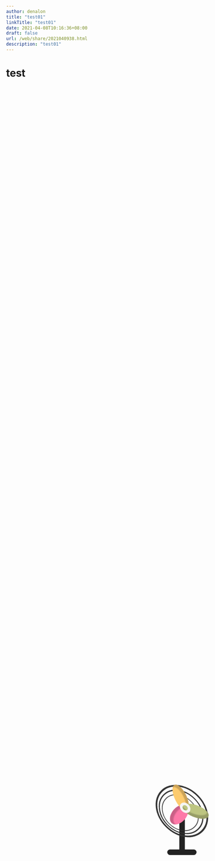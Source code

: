 ```yaml
---
author: denalon
title: "test01"
linkTitle: "test01"
date: 2021-04-08T10:16:36+08:00
draft: false
url: /web/share/2021040938.html
description: "test01"
---
```



# test

<style>
    .channel {
    position: absolute;
    width: 80%;
    text-align: center;
    top: 50%;
    left: 50%;
    transform: translate(-50%, -200px);
    font-size: 30px;
    font-weight: bold;
    color: rgb(26, 26, 26);
}

.container {
    position: relative;
    width: 100vw;
    height: 100vh;
    display: flex;
    justify-content: center;
    align-items: center;
    /* background-color: khaki; */
}


/* 椋庢墖 */

.fan {
    position: absolute;
    width: 160px;
    height: 200px;
    display: flex;
    justify-content: center;
    align-items: center;
    /* background-color: khaki; */
}


/* 澶撮儴 */

.head {
    position: absolute;
    box-sizing: border-box;
    width: 160px;
    height: 160px;
    /* background-color: lightcoral; */
    top: 0;
    z-index: 1;
    border-radius: 50%;
    border: 5px solid #313131;
    display: flex;
    justify-content: center;
    align-items: center;
    transform-style: preserve-3d;
    animation: animate_head 5s linear infinite;
}

@keyframes animate_head {
    0% {
        transform: rotate3d(1, 1, 0, 40deg);
    }
    25% {
        transform: rotate3d(1, 0, 0, 15deg);
    }
    50% {
        transform: rotate3d(1, -1, 0, 40deg);
    }
    75% {
        transform: rotate3d(1, 0, 0, 15deg);
    }
    100% {
        transform: rotate3d(1, 1, 0, 40deg);
    }
}

.head::before {
    position: absolute;
    box-sizing: border-box;
    content: '';
    width: 160px;
    height: 160px;
    border-radius: 50%;
    border: 4px solid #313131;
    transform: scale(.85) translateZ(-5px);
}

.head::after {
    position: absolute;
    box-sizing: border-box;
    content: '';
    width: 160px;
    height: 160px;
    border-radius: 50%;
    border: 3px solid #313131;
    transform: scale(.7) translateZ(-10px);
}


/* 鎵囧彾缁勫悎 */

.blades {
    position: absolute;
    width: 160px;
    height: 160px;
    /* background-color: #7591AD; */
    display: flex;
    justify-content: center;
    align-items: center;
    animation: animate_blades 1s linear infinite;
}

@keyframes animate_blades {
    0% {
        transform: translateZ(20px) rotate(0deg);
    }
    100% {
        transform: translateZ(20px) rotate(360deg);
    }
}


/* 鎵囧彾 */

.blade {
    position: absolute;
    width: 50%;
    height: 25%;
    background-color: var(--color);
    border-radius: 50%;
    transform: rotate(calc(var(--i) * 120deg)) translateX(40%);
    box-shadow: inset -4px -8px 3px 2px rgba(0, 0, 0, 0.2);
}


/* 鎵囧彾涓績logo鍖哄煙 */

.logo {
    position: absolute;
    width: 10%;
    height: 10%;
    background-color: var(--color4);
    border: 8px solid #f5f5f5;
    border-radius: 50%;
}


/* 鏀灦 */

.body {
    position: absolute;
    width: 15px;
    height: 110px;
    bottom: 15px;
    background-color: #222;
    z-index: 0;
}


/* 搴曞骇 */

.base {
    position: absolute;
    width: 80px;
    height: 15px;
    bottom: 0px;
    border-radius: 15px;
    background-color: #222;
    z-index: 0;
}
</style>

<div class="container">
        <!-- 风扇 -->
        <div class="fan">
            <!-- 头部 -->
            <div class="head">
                <!-- 扇叶组合 -->
                <section class="blades">
                    <!-- 扇叶 -->
                    <div class="blade" style="--i:1;--color: #fd79a8;"></div>
                    <div class="blade" style="--i:2;--color: #fdcb6e;"></div>
                    <div class="blade" style="--i:3;--color: #BDC581;"></div>
                    <!-- 扇叶中心logo区域 -->
                    <div class="logo"></div>
                </section>
            </div>
            <!-- 支架 -->
            <div class="body"></div>
            <!-- 底座 -->
            <div class="base"></div>
        </div>
</div>
